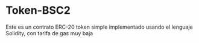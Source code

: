 # Token-BSC2
Este es un contrato ERC-20 token simple implementado usando el lenguaje Solidity, con tarifa de gas muy baja
